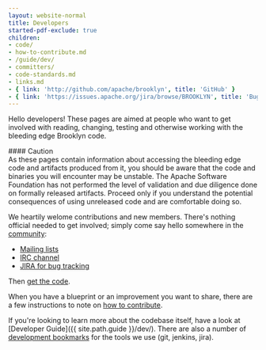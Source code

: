 ```yaml
---
layout: website-normal
title: Developers
started-pdf-exclude: true
children:
- code/
- how-to-contribute.md
- /guide/dev/
- committers/
- code-standards.md
- links.md
- { link: 'http://github.com/apache/brooklyn', title: 'GitHub' }
- { link: 'https://issues.apache.org/jira/browse/BROOKLYN', title: 'Bug Tracker (JIRA)' }
---
```


Hello developers!
These pages are aimed at people who want to get involved with reading, changing, testing and otherwise
working with the bleeding edge Brooklyn code.

<div class="panel panel-danger">
<div class="panel-heading" markdown="1">
#### Caution
</div>
<div class="panel-body" markdown="1">
As these pages contain information about accessing the bleeding edge code and artifacts produced from it,
you should be aware that the code and binaries you will encounter may be unstable.
The Apache Software Foundation has not performed the level of validation and due diligence done 
on formally released artifacts. 
Proceed only if you understand the potential consequences of using unreleased code
and are comfortable doing so.
</div>
</div>

We heartily welome contributions and new members.
There's nothing official needed to get involved; 
simply come say hello somewhere in the [community](../community/index.html):

- [Mailing lists](../community/mailing-lists.html)
- [IRC channel](../community/irc.html)
- [JIRA for bug tracking](https://issues.apache.org/jira/browse/BROOKLYN)

Then [get the code](code/).

When you have a blueprint or an improvement you want to share, 
there are a few instructions to note on [how to contribute](how-to-contribute.html).

If you're looking to learn more about the codebase itself, 
have a look at [Developer Guide]({{ site.path.guide }}/dev/).
There are also a number of [development bookmarks](links.html) for the tools we use
(git, jenkins, jira).
